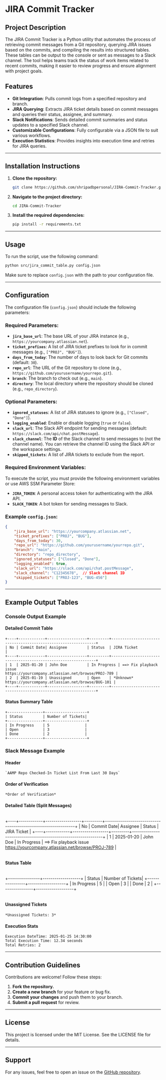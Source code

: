 # JIRA Commit Tracker

## Project Description
The JIRA Commit Tracker is a Python utility that automates the process of retrieving commit messages from a Git repository, querying JIRA issues based on the commits, and compiling the results into structured tables. These tables can be output to the console or sent as messages to a Slack channel. The tool helps teams track the status of work items related to recent commits, making it easier to review progress and ensure alignment with project goals.

## Features
- **Git Integration**: Pulls commit logs from a specified repository and branch.
- **JIRA Querying**: Extracts JIRA ticket details based on commit messages and queries their status, assignee, and summary.
- **Slack Notifications**: Sends detailed commit summaries and status updates to a specified Slack channel.
- **Customizable Configurations**: Fully configurable via a JSON file to suit various workflows.
- **Execution Statistics**: Provides insights into execution time and retries for JIRA queries.

---

## Installation Instructions

1. **Clone the repository:**
   ```bash
   git clone https://github.com/shripadbpersonal/JIRA-Commit-Tracker.git
   ```

2. **Navigate to the project directory:**
   ```bash
   cd JIRA-Commit-Tracker
   ```

3. **Install the required dependencies:**
   ```bash
   pip install -r requirements.txt
   ```

---

## Usage

To run the script, use the following command:
```bash
python src/jira_commit_table.py config.json
```
Make sure to replace `config.json` with the path to your configuration file.

---

## Configuration
The configuration file (`config.json`) should include the following parameters:

### Required Parameters:
- **`jira_base_url`**: The base URL of your JIRA instance (e.g., `https://yourcompany.atlassian.net`).
- **`ticket_prefixes`**: A list of JIRA ticket prefixes to look for in commit messages (e.g., `["PROJ", "BUG"]`).
- **`days_from_today`**: The number of days to look back for Git commits (default: `30`).
- **`repo_url`**: The URL of the Git repository to clone (e.g., `https://github.com/yourusername/yourrepo.git`).
- **`branch`**: The branch to check out (e.g., `main`).
- **`directory`**: The local directory where the repository should be cloned (e.g., `repo_directory`).

### Optional Parameters:
- **`ignored_statuses`**: A list of JIRA statuses to ignore (e.g., `["Closed", "Done"]`).
- **`logging_enabled`**: Enable or disable logging (`true` or `false`).
- **`slack_url`**: The Slack API endpoint for sending messages (default: `https://slack.com/api/chat.postMessage`).
- **`slack_channel`**: The **ID** of the Slack channel to send messages to (not the channel name). You can retrieve the channel ID using the Slack API or the workspace settings.
- **`skipped_tickets`**: A list of JIRA tickets to exclude from the report.

### Required Environment Variables:
To execute the script, you must provide the following environment variables or use AWS SSM Parameter Store:
- **`JIRA_TOKEN`**: A personal access token for authenticating with the JIRA API.
- **`SLACK_TOKEN`**: A bot token for sending messages to Slack.

### Example `config.json`:
```json
{
    "jira_base_url": "https://yourcompany.atlassian.net",
    "ticket_prefixes": ["PROJ", "BUG"],
    "days_from_today": 30,
    "repo_url": "https://github.com/yourusername/yourrepo.git",
    "branch": "main",
    "directory": "repo_directory",
    "ignored_statuses": ["Closed", "Done"],
    "logging_enabled": true,
    "slack_url": "https://slack.com/api/chat.postMessage",
    "slack_channel": "C12345678",  // Slack channel ID
    "skipped_tickets": ["PROJ-123", "BUG-456"]
}
```

---

## Example Output Tables

### Console Output Example

#### Detailed Commit Table
```
+----+------------+------------------+---------+---------------------------------------------------------------+
| No | Commit Date| Assignee         | Status  | JIRA Ticket                                                   |
+----+------------+------------------+---------+---------------------------------------------------------------+
| 1  | 2025-01-20 | John Doe         | In Progress | ==> Fix playback issue
https://yourcompany.atlassian.net/browse/PROJ-789 |
| 2  | 2025-01-19 | Unassigned       | Open    | *Unknown*
https://yourcompany.atlassian.net/browse/BUG-101 |
+----+------------+------------------+---------+---------------------------------------------------------------+
```

#### Status Summary Table
```
+----------------+-------------------+
| Status         | Number of Tickets|
+----------------+-------------------+
| In Progress    | 5                |
| Open           | 3                |
| Done           | 2                |
+----------------+-------------------+
```

### Slack Message Example

#### Header
```
`AAMP Repo Checked-In Ticket List From Last 30 Days`
```

#### Order of Verification
```
*Order of Verification*
```

#### Detailed Table (Split Messages)
```
```
+----+------------+------------------+---------+---------------------------------------------------------------+
| No | Commit Date| Assignee         | Status  | JIRA Ticket                                                   |
+----+------------+------------------+---------+---------------------------------------------------------------+
| 1  | 2025-01-20 | John Doe         | In Progress | ==> Fix playback issue
https://yourcompany.atlassian.net/browse/PROJ-789 |
```
```

#### Status Table
```
```
+----------------+-------------------+
| Status         | Number of Tickets|
+----------------+-------------------+
| In Progress    | 5                |
| Open           | 3                |
| Done           | 2                |
+----------------+-------------------+
```
```

#### Unassigned Tickets
```
*Unassigned Tickets: 3*
```

#### Execution Stats
```
Execution DateTime: 2025-01-25 14:30:00
Total Execution Time: 12.34 seconds
Total Retries: 2
```

---

## Contribution Guidelines
Contributions are welcome! Follow these steps:

1. **Fork the repository.**
2. **Create a new branch** for your feature or bug fix.
3. **Commit your changes** and push them to your branch.
4. **Submit a pull request** for review.

---

## License
This project is licensed under the MIT License. See the LICENSE file for details.

---

## Support
For any issues, feel free to open an issue on the [GitHub repository](https://github.com/shripadbpersonal/JIRA-Commit-Tracker).

